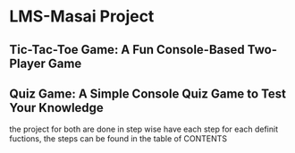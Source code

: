 # LMS-Masai Project


## Tic-Tac-Toe Game: A Fun Console-Based Two-Player Game
## Quiz Game: A Simple Console Quiz Game to Test Your Knowledge


the project for both are done in step wise have each step for each definit fuctions, the steps can be found in the table of 
CONTENTS


